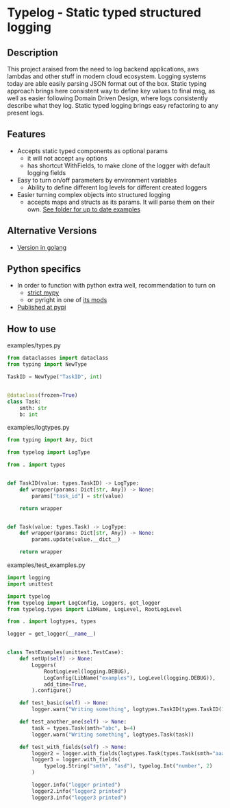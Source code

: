 # Typelog - Static typed structured logging

## Description

This project araised from the need to log backend applications, aws lambdas and other stuff in modern cloud ecosystem. Logging systems today are able easily parsing JSON format out of the box.
Static typing approach brings here consistent way to define key values to final msg, as well as easier following Domain Driven Design, where logs consistently describe what they log. Static typed logging brings easy refactoring to any present logs.

## Features

- Accepts static typed components as optional params
  - it will not accept `any` options
  - has shortcut WithFields, to make clone of the logger with default logging fields
- Easy to turn on/off parameters by environment variables
  - Ability to define different log levels for different created loggers
- Easier turning complex objects into structured logging
  - accepts maps and structs as its params. It will parse them on their own.
[See folder for up to date examples](./examples)

## Alternative Versions

- [Version in golang](https://github.com/darklab8/go-typelog)

## Python specifics

- In order to function with python extra well, recommendation to turn on
  - [strict mypy](<https://careers.wolt.com/en/blog/tech/professional-grade-mypy-configuration>)
  - or pyright in one of [its mods](<https://github.com/microsoft/pyright/blob/main/docs/configuration.md>)
- [Published at pypi](https://pypi.org/project/typelog/)

## How to use

examples/types.py
```py
from dataclasses import dataclass
from typing import NewType

TaskID = NewType("TaskID", int)


@dataclass(frozen=True)
class Task:
    smth: str
    b: int
```

examples/logtypes.py
```py
from typing import Any, Dict

from typelog import LogType

from . import types


def TaskID(value: types.TaskID) -> LogType:
    def wrapper(params: Dict[str, Any]) -> None:
        params["task_id"] = str(value)

    return wrapper


def Task(value: types.Task) -> LogType:
    def wrapper(params: Dict[str, Any]) -> None:
        params.update(value.__dict__)

    return wrapper
```

examples/test_examples.py
```py
import logging
import unittest

import typelog
from typelog import LogConfig, Loggers, get_logger
from typelog.types import LibName, LogLevel, RootLogLevel

from . import logtypes, types

logger = get_logger(__name__)


class TestExamples(unittest.TestCase):
    def setUp(self) -> None:
        Loggers(
            RootLogLevel(logging.DEBUG),
            LogConfig(LibName("examples"), LogLevel(logging.DEBUG)),
            add_time=True,
        ).configure()

    def test_basic(self) -> None:
        logger.warn("Writing something", logtypes.TaskID(types.TaskID(123)))

    def test_another_one(self) -> None:
        task = types.Task(smth="abc", b=4)
        logger.warn("Writing something", logtypes.Task(task))

    def test_with_fields(self) -> None:
        logger2 = logger.with_fields(logtypes.Task(types.Task(smth="aaa", b=1)))
        logger3 = logger.with_fields(
            typelog.String("smth", "asd"), typelog.Int("number", 2)
        )

        logger.info("logger printed")
        logger2.info("logger2 printed")
        logger3.info("logger3 printed")
```
